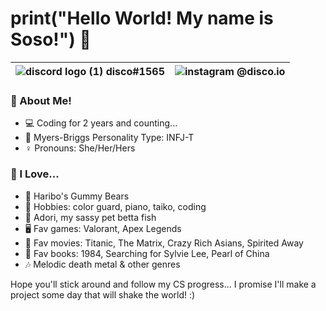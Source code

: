 
# **print("Hello World! My name is Soso!")** :wave: 


| ![discord logo (1)](https://user-images.githubusercontent.com/80224791/181578951-88f1920b-8d19-44bc-ba29-90346400b18a.png) disco#1565 | ![instagram](https://user-images.githubusercontent.com/80224791/181579545-c8ea1583-e8b5-4aec-8197-3dddb72ce599.png) @disco.io |
| -------------  | -------------  |

### :book: About Me!

- :computer: Coding for 2 years and counting...
- :brain: Myers-Briggs Personality Type: INFJ-T 
- :female_sign: Pronouns: She/Her/Hers

### :sparkling_heart: I Love...

- :lollipop: Haribo's Gummy Bears
- :crossed_flags: Hobbies: color guard, piano, taiko, coding
- :flags: Adori, my sassy pet betta fish
- :desktop_computer: Fav games: Valorant, Apex Legends
- :popcorn: Fav movies: Titanic, The Matrix, Crazy Rich Asians, Spirited Away
- :book: Fav books: 1984, Searching for Sylvie Lee, Pearl of China
- :notes: Melodic death metal & other genres


Hope you'll stick around and follow my CS progress... I promise I'll make a project some day that will shake the world! :)
